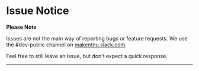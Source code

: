# Issue Notice

**Please Note**

Issues are not the main way of reporting bugs or feature requests.
We use the #dev-public channel on [makentnu.slack.com](https://makentnu.slack.com/).

Feel free to still leave an issue, but don't expect a quick response.

---
